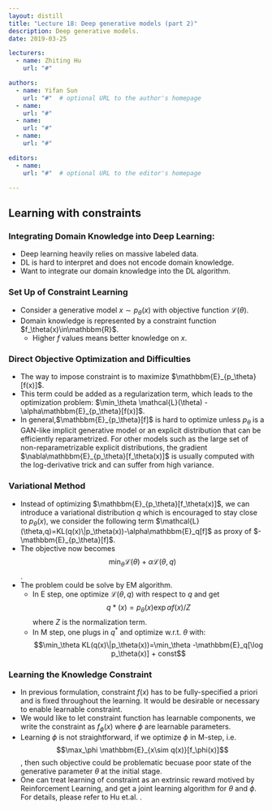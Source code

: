 ```yaml
---
layout: distill
title: "Lecture 18: Deep generative models (part 2)"
description: Deep generative models.
date: 2019-03-25

lecturers:
  - name: Zhiting Hu
    url: "#"

authors:
  - name: Yifan Sun
    url: "#"  # optional URL to the author's homepage
  - name: 
    url: "#"
  - name: 
    url: "#"
  - name: 
    url: "#"

editors:
  - name: 
    url: "#"  # optional URL to the editor's homepage

---
```


<!-- Yifan -->

## Learning with constraints
### Integrating Domain Knowledge into Deep Learning:
* Deep learning heavily relies on massive labeled data.
* DL is hard to interpret and does not encode domain knowledge.
* Want to integrate our domain knowledge into the DL algorithm.

### Set Up of Constraint Learning
* Consider a generative model $x\sim p_\theta(x)$ with objective function $\mathcal{L}(\theta)$. 
* Domain knowledge is represented by a constraint function $f_\theta(x)\in\mathbbm{R}$.
  * Higher $f$ values means better knowledge on $x$. 
  
### Direct Objective Optimization and Difficulties
* The way to impose constraint is to maximize $\mathbbm{E}_{p_\theta}[f(x)]$.
* This term could be added as a regularization term, which leads to the optimization problem:
  $\min_\theta \mathcal{L}(\theta) - \alpha\mathbbm{E}_{p_\theta}[f(x)]$. 
* In general,$\mathbbm{E}_{p_\theta}[f]$ is hard to optimize unless $p_\theta$ is a GAN-like implicit generative model or an explicit distribution that can be efficiently reparametrized.
  For other models such as the large set of non-reparametrizable explicit distributions, the gradient $\nabla\mathbbm{E}_{p_\theta}[f_\theta(x)]$ is usually computed with the log-derivative trick and can suffer from high variance. 

### Variational Method
* Instead of optimizing $\mathbbm{E}_{p_\theta}[f_\theta(x)]$, we can introduce a variational distribution $q$ which is encouraged to stay close to $p_\theta(x)$, we consider the following term 
$\mathcal{L}(\theta,q)=KL(q(x)\|p_\theta(x))-\alpha\mathbbm{E}_q[f]$ as proxy of $-\mathbbm{E}_{p_\theta}[f]$.
* The objective now becomes 
$$\min_\theta \mathcal{L}(\theta) + \alpha\mathcal{L}(\theta,q)$$.
* The problem could be solve by EM algorithm. 
  * In E step, one optimize $\mathcal{L}(\theta,q)$ with respect to $q$ and get $$q*(x)=p_\theta(x)\exp{\alpha f(x)} / Z$$ where $Z$ is the normalization term.
  * In M step, one plugs in $q^*$ and optimize w.r.t. $\theta$ with:
    $$\min_\theta KL(q(x)\|p_\theta(x))=\min_\theta -\mathbbm{E}_q[\log p_\theta(x)] + const$$

### Learning the Knowledge Constraint
* In previous formulation, constraint $f(x)$ has to be fully-specified a priori and is fixed throughout the learning. It would be desirable or necessary to enable learnable constraint.
* We would like to let constraint function has learnable components, we write the constraint as $f_\phi(x)$ where $\phi$ are learnable parameters. 
* Learning $\phi$ is not straightforward, if we optimize $\phi$ in M-step, i.e. 
  $$\max_\phi \mathbbm{E}_{x\sim q(x)}[f_\phi(x)]$$, then such objective could be problematic becuase poor state of the generative parameter $\theta$ at the initial stage.
* One can treat learning of constraint as an extrinsic reward motived by Reinforcement Learning, and get a joint learning algorithm for $\theta$ and $\phi$. For details, please refer to Hu et.al. <d-cite key="Hu2018a"></d-cite>.




